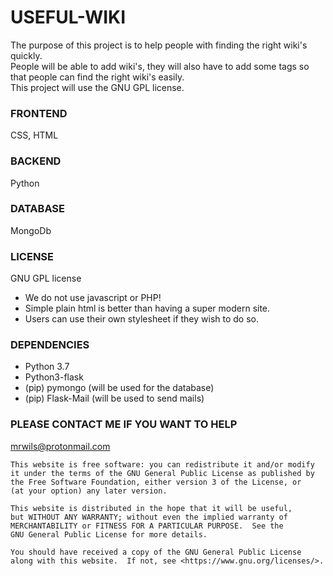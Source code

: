 
# USEFUL-WIKI

The purpose of this project is to help people with finding the right wiki's quickly.   
People will be able to add wiki's, they will also have to add some tags so that people can find the right wiki's easily.   
This project will use the GNU GPL license.  

### FRONTEND
CSS, HTML

### BACKEND
Python

### DATABASE
MongoDb

### LICENSE
GNU GPL license  
  
- We do not use javascript or PHP!
- Simple plain html is better than having a super modern site.
- Users can use their own stylesheet if they wish to do so. 

### DEPENDENCIES
- Python 3.7
- Python3-flask
- (pip) pymongo    (will be used for the database)
- (pip) Flask-Mail (will be used to send mails)

### PLEASE CONTACT ME IF YOU WANT TO HELP 
mrwils@protonmail.com  

    This website is free software: you can redistribute it and/or modify
    it under the terms of the GNU General Public License as published by
    the Free Software Foundation, either version 3 of the License, or
    (at your option) any later version.

    This website is distributed in the hope that it will be useful,
    but WITHOUT ANY WARRANTY; without even the implied warranty of
    MERCHANTABILITY or FITNESS FOR A PARTICULAR PURPOSE.  See the
    GNU General Public License for more details.

    You should have received a copy of the GNU General Public License
    along with this website.  If not, see <https://www.gnu.org/licenses/>.
